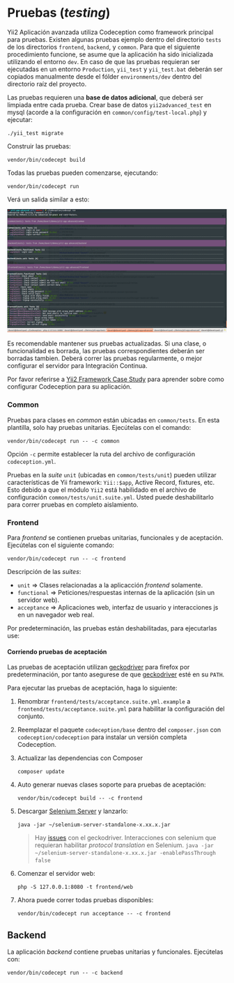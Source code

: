 Pruebas (_testing_)
===============================

Yii2 Aplicación avanzada utiliza Codeception como framework principal para pruebas.
Existen algunas pruebas ejemplo dentro del directorio `tests` de los directorios `frontend`, `backend`, y `common`.
Para que el siguiente procedimiento funcione, se asume que la aplicación ha sido inicializada utilizando
el entorno `dev`. En caso de que las pruebas requieran ser ejecutadas en un entorno `Production`, `yii_test` y
`yii_test.bat` deberán ser copiados manualmente desde el fólder `environments/dev` dentro del directorio raíz del proyecto.

Las pruebas requieren una **base de datos adicional**, que deberá ser limpiada entre cada prueba.
Crear base de datos `yii2advanced_test` en mysql (acorde a la configuración en `common/config/test-local.php`) y ejecutar:


```
./yii_test migrate
```

Construir las pruebas:

```
vendor/bin/codecept build
```

Todas las pruebas pueden comenzarse, ejecutando:


```
vendor/bin/codecept run
```

Verá un salida similar a esto:

![](images/tests.png)

Es recomendable mantener sus pruebas actualizadas. Si una clase, o funcionalidad es borrada, las pruebas correspondientes deberán ser
borradas tambien.
Deberá correr las pruebas regularmente, o mejor configurar el servidor para Integración Continua.


Por favor referirse a [Yii2 Framework Case Study](http://codeception.com/for/yii) para aprender sobre como configurar Codeception para su aplicación.

### Common

Pruebas para clases en _common_ están ubicadas en `common/tests`. En esta plantilla, solo hay pruebas unitarias.
Ejecútelas con el comando:

```
vendor/bin/codecept run -- -c common
```

Opción `-c` permite establecer la ruta del archivo de configuración `codeception.yml`.

Pruebas en la _suite_ `unit` (ubicadas en `common/tests/unit`) pueden utilizar características de Yii framework: `Yii::$app`, Active Record, fixtures, etc.
Esto debido a que el módulo `Yii2` está habilidado en el archivo de configuración `common/tests/unit.suite.yml`. Usted puede deshabilitarlo para correr
pruebas en completo aislamiento.


### Frontend

Para _frontend_ se contienen pruebas unitarias, funcionales y de aceptación.
Ejecútelas con el siguiente comando:

```
vendor/bin/codecept run -- -c frontend
```

Descripción de las _suites_:

* `unit` ⇒ Clases relacionadas a la aplicacción _frontend_ solamente.
* `functional` ⇒ Peticiones/respuestas internas de la aplicación (sin un servidor web).
* `acceptance` ⇒ Aplicaciones web, interfaz de usuario y interacciones js en un navegador web real.

Por predeterminación, las pruebas están deshabilitadas, para ejecutarlas use:

#### Corriendo pruebas de aceptación

Las pruebas de aceptación utilizan [geckodriver](https://github.com/mozilla/geckodriver) para firefox por predeterminación, por tanto asegurese de que
[geckodriver](https://github.com/mozilla/geckodriver) esté en su `PATH`.

Para ejecutar las pruebas de aceptación, haga lo siguiente:

1. Renombrar `frontend/tests/acceptance.suite.yml.example` a `frontend/tests/acceptance.suite.yml` para habilitar la configuración del conjunto.

1. Reemplazar el paquete `codeception/base` dentro del `composer.json` con `codeception/codeception` para instalar un versión completa Codeception.

1. Actualizar las dependencias con Composer 

    ```
    composer update  
    ```

1. Auto generar nuevas clases soporte para pruebas de aceptación:

    ```
    vendor/bin/codecept build -- -c frontend
    ```

1. Descargar [Selenium Server](http://www.seleniumhq.org/download/) y lanzarlo:

    ```
    java -jar ~/selenium-server-standalone-x.xx.x.jar
    ```
    > Hay [issues](https://github.com/facebook/php-webdriver/issues/492) con el geckodriver.
    > Interacciones con selenium que requieran habilitar _protocol translation_ en Selenium.
    > `java -jar ~/selenium-server-standalone-x.xx.x.jar -enablePassThrough false`

1. Comenzar el servidor web:

    ```
    php -S 127.0.0.1:8080 -t frontend/web
    ```

1. Ahora puede correr todas pruebas disponibles:

   ```
   vendor/bin/codecept run acceptance -- -c frontend
   ```

## Backend

La aplicación _backend_ contiene pruebas unitarias y funcionales. Ejecútelas con:

```
vendor/bin/codecept run -- -c backend
```
